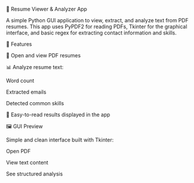 📄 Resume Viewer & Analyzer App

A simple Python GUI application to view, extract, and analyze text from PDF resumes. This app uses PyPDF2 for reading PDFs, Tkinter for the graphical interface, and basic regex for extracting contact information and skills.

🔧 Features

📂 Open and view PDF resumes

📊 Analyze resume text:

Word count

Extracted emails

Detected common skills

🧠 Easy-to-read results displayed in the app

🖼️ GUI Preview

Simple and clean interface built with Tkinter:

Open PDF

View text content

See structured analysis
